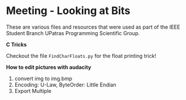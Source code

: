 # Meeting - Looking at Bits

These are various files and resources that were used as part of the IEEE Student Branch UPatras Programming Scientific Group.

**C Tricks**

Checkout the file `FindCharFloats.py` for the float printing trick!

**How to edit pictures with audacity**

1. convert img to img.bmp
2. Encoding: U-Law, ByteOrder: Little Endian
3. Export Multiple
